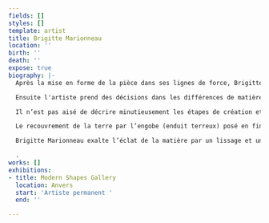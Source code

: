 ```yaml
---
fields: []
styles: []
template: artist
title: Brigitte Marionneau
location: ''
birth: ''
death: ''
expose: true
biography: |-
  Après la mise en forme de la pièce dans ses lignes de force, Brigitte Marionneau poursuit sa réflexion dans une composition d’ordre pictural, poétique et esthétique.

  Ensuite l'artiste prend des décisions dans les différences de matière, de texture captant plus ou moins la lumière. S’opposent des surfaces lisses, des enduits de terre ajoutée mis en relief, des inégalités dans la matière, des vagues, des gravures…

  Il n’est pas aisé de décrire minutieusement les étapes de création et ses enchaînements, nées d’une recherche et d’une intention chaque fois uniques.

  Le recouvrement de la terre par l’engobe (enduit terreux) posé en fines couches prépare les surfaces aux phases successives de lissage et de polissage et exaltate la matière.Les traces, les altérations, les accidents de surface, les gravures sur terre ou sur engobe sont soulignées par des balayages successifs d’engobe pâteux créant une matière proche que l’on pourrait qualifier d’épiderme.

  Brigitte Marionneau exalte l’éclat de la matière par un lissage et un polissage minutieux.

  .
works: []
exhibitions:
- title: Modern Shapes Gallery
  location: Anvers
  start: 'Artiste permanent '
  end: ''

---
```


